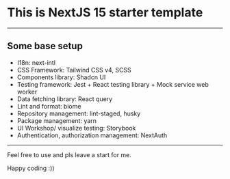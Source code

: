 # This is NextJS 15 starter template

---

## Some base setup

- I18n: next-intl
- CSS Framework: Tailwind CSS v4, SCSS
- Components library: Shadcn UI
- Testing framework: Jest + React testing library + Mock service web worker
- Data fetching library: React query
- Lint and format: biome
- Repository management: lint-staged, husky
- Package management: yarn
- UI Workshop/ visualize testing: Storybook
- Authentication, authorization management: NextAuth

---

Feel free to use and pls leave a start for me.

Happy coding :))
